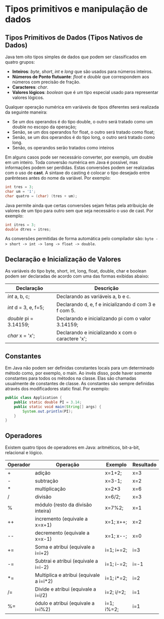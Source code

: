 # Tipos primitivos e manipulação de dados

## Tipos Primitivos de Dados (Tipos Nativos de Dados)

Java tem oito tipos simples de dados que podem ser classificados em quatro grupos:

- **Inteiros**: _byte_, _short_, _int_ e _long_ que são usados para números inteiros.
- **Números de Ponto flutuante**: _float_ e _double_ que correspondem aos números com precisão de fração.
- **Caracteres**: _char_.
- **Valores lógicos**: _boolean_ que é um tipo especial usado para representar valores lógicos.

Qualquer operação numérica em variáveis de tipos diferentes será realizada da seguinte maneira:

- Se um dos operandos é do tipo double, o outro será tratado como um double no escopo da operação;
- Senão, se um dos operandos for float, o outro será tratado como float;
- Senão, se um dos operandos é do tipo long, o outro será tratado como long.
- Senão, os operandos serão tratados como inteiros

Em alguns casos pode ser necessário converter, por exemplo, um double em um inteiro. Toda conversão numérica em Java é possível, mas informações podem ser perdidas. Estas conversões podem ser realizadas com o uso de **cast**. A sintaxe do casting é colocar o tipo desejado entre parênteses antes do nome da variável. Por exemplo:

````java
int tres = 3;
char um = '1';
char quatro = (char) (tres + um);
````

Java permite ainda que certas conversões sejam feitas pela atribuição de valores de um tipo para outro sem que seja necessário o uso de cast. Por exemplo:

````java
int itres = 3;
double dtres = itres;
````

As conversões permitidas de forma automática pelo compilador são: ````byte -> short -> int -> long -> float -> double````.

## Declaração e Inicialização de Valores

As variáveis do tipo byte, short, int, long, float, double, char e boolean podem ser declaradas de acordo com uma das formas exibidas abaixo:

|         Declaração        |                         Descrição                         |
| ------------------------  | --------------------------------------------------------- |
| _int_ a, b, c;            | Declarando as variáveis a, b e c.                         |
| _int_ d = 3, e, f=5;      | Declarando d, e, f e inicializando d com 3 e f com 5.     |
| _double_ pi = 3.14159;    | Declarando e inicializando pi com o valor 3.14159;        |
| _char_ x = 'x';           | Declarando e inicializando x com o caractere 'x';         |

## Constantes

Em Java não podem ser definidas constantes locais para um determinado método como, por exemplo, o main. Ao invés disso, pode haver somente constantes para todos os métodos na classe. Elas são chamadas usualmente de constantes de classe. As constantes são sempre definidas através dos modificadores static final. Por exemplo:

````java
public class Application {
    public static double PI = 3.14;
    public static void main(String[] args) {
        System.out.println(PI);
    }
}
````

## Operadores

Existem quatro tipos de operadores em Java: aritméticos, bit-a-bit, relacional e lógico.

| Operador |    Operação    |   Exemplo   |   Resultado   |
| -------- | -------------- | ----------- | ------------- |
|     +    | adição                                 | x=1+2; | x=3 |
|     -    | subtração                              | x=3-1; | x=2 |
|     *    | multiplicação                          | x=2\*3 | x=6 |
|     /    | divisão                                | x=6/2; | x=3 |
|     %    | módulo (resto da divisão inteira)      | x=7%2; | x=1 |
|    ++    | incremento (equivale a x=x+1)          | x=1; x++; | x=2 |
|    --    | decremento (equivale a x=x-1)              | x=1; x--; | x=0 |
|    +=    | Soma e atribui (equivale a i=i+2)          | i=1; i+=2; | i=3 |
|    -=    | Subtrai e atribui (equivale a i=i-2)       | i=1; i-=2; | i=-1 |
|    \*=   | Multiplica e atribui (equivale a i=i\*2)   | i=1; i*=2; | i=2 |
|    /=    | Divide e atribui (equivale a i=i/2) | i=2; i/=2; | i=1 |
|    %=    | ódulo e atribui (equivale a i=i%2) | i=1; i%=2; | i=1 |



